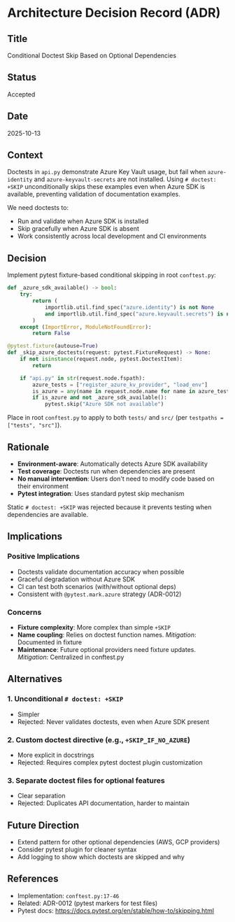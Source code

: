 # Architecture Decision Record (ADR)

## Title

Conditional Doctest Skip Based on Optional Dependencies

## Status

Accepted

## Date

2025-10-13

## Context

Doctests in `api.py` demonstrate Azure Key Vault usage, but fail when `azure-identity` and `azure-keyvault-secrets` are not installed. Using `# doctest: +SKIP` unconditionally skips these examples even when Azure SDK is available, preventing validation of documentation examples.

We need doctests to:

- Run and validate when Azure SDK is installed
- Skip gracefully when Azure SDK is absent
- Work consistently across local development and CI environments

## Decision

Implement pytest fixture-based conditional skipping in root `conftest.py`:

```python
def _azure_sdk_available() -> bool:
    try:
        return (
            importlib.util.find_spec("azure.identity") is not None
            and importlib.util.find_spec("azure.keyvault.secrets") is not None
        )
    except (ImportError, ModuleNotFoundError):
        return False

@pytest.fixture(autouse=True)
def _skip_azure_doctests(request: pytest.FixtureRequest) -> None:
    if not isinstance(request.node, pytest.DoctestItem):
        return

    if "api.py" in str(request.node.fspath):
        azure_tests = ["register_azure_kv_provider", "load_env"]
        is_azure = any(name in request.node.name for name in azure_tests)
        if is_azure and not _azure_sdk_available():
            pytest.skip("Azure SDK not available")
```

Place in root `conftest.py` to apply to both `tests/` and `src/` (per `testpaths = ["tests", "src"]`).

## Rationale

- **Environment-aware**: Automatically detects Azure SDK availability
- **Test coverage**: Doctests run when dependencies are present
- **No manual intervention**: Users don't need to modify code based on their environment
- **Pytest integration**: Uses standard pytest skip mechanism

Static `# doctest: +SKIP` was rejected because it prevents testing when dependencies are available.

## Implications

### Positive Implications

- Doctests validate documentation accuracy when possible
- Graceful degradation without Azure SDK
- CI can test both scenarios (with/without optional deps)
- Consistent with `@pytest.mark.azure` strategy (ADR-0012)

### Concerns

- **Fixture complexity**: More complex than simple `+SKIP`
- **Name coupling**: Relies on doctest function names. *Mitigation*: Documented in fixture
- **Maintenance**: Future optional providers need fixture updates. *Mitigation*: Centralized in conftest.py

## Alternatives

### 1. Unconditional `# doctest: +SKIP`

- Simpler
- Rejected: Never validates doctests, even when Azure SDK present

### 2. Custom doctest directive (e.g., `+SKIP_IF_NO_AZURE`)

- More explicit in docstrings
- Rejected: Requires complex pytest doctest plugin customization

### 3. Separate doctest files for optional features

- Clear separation
- Rejected: Duplicates API documentation, harder to maintain

## Future Direction

- Extend pattern for other optional dependencies (AWS, GCP providers)
- Consider pytest plugin for cleaner syntax
- Add logging to show which doctests are skipped and why

## References

- Implementation: `conftest.py:17-46`
- Related: ADR-0012 (pytest markers for test files)
- Pytest docs: https://docs.pytest.org/en/stable/how-to/skipping.html
